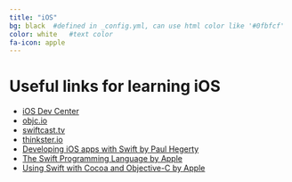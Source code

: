 ```yaml
---
title: "iOS"
bg: black  #defined in _config.yml, can use html color like '#0fbfcf'
color: white   #text color
fa-icon: apple
---
```


# Useful links for learning iOS

* <a href="https://developer.apple.com/devcenter/ios/index.action">iOS Dev Center</a>
* <a href="http://objc.io">objc.io</a>
* <a href="https://swiftcast.tv/">swiftcast.tv</a>
* <a href="https://thinkster.io/a-better-way-to-learn-swift/">thinkster.io</a>
* <a href="https://itunes.apple.com/us/course/developing-ios-8-apps-swift/id961180099">Developing iOS apps with Swift by Paul Hegerty</a>
* <a href="https://itunes.apple.com/us/book/swift-programming-language/id881256329?mt=11">The Swift Programming Language by Apple</a>
* <a href="https://itunes.apple.com/us/book/using-swift-cocoa-objective/id888894773?mt=11">Using Swift with Cocoa and Objective-C by Apple</a>


